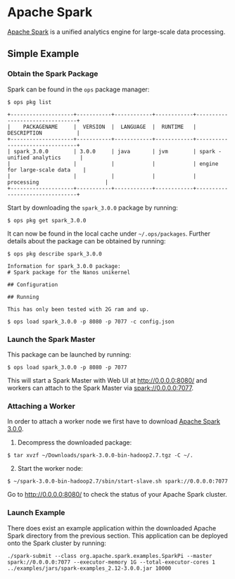 # Apache Spark
[Apache Spark](https://spark.apache.org/) is a unified analytics engine for large-scale data processing.

## Simple Example

### Obtain the Spark Package
Spark can be found in the `ops` package manager:
```
$ ops pkg list

+--------------------+-----------+------------+------------+--------------------------------+
|    PACKAGENAME     |  VERSION  |  LANGUAGE  |  RUNTIME   |          DESCRIPTION           |
+--------------------+-----------+------------+------------+--------------------------------+
| spark_3.0.0        | 3.0.0     | java       | jvm        | spark - unified analytics      |
|                    |           |            |            | engine for large-scale data    |
|                    |           |            |            | processing                     |
+--------------------+-----------+------------+------------+--------------------------------+
```


Start by downloading the `spark_3.0.0` package by running:
```
$ ops pkg get spark_3.0.0
```

It can now be found in the local cache under `~/.ops/packages`. Further details about the package can be obtained by running:
```
$ ops pkg describe spark_3.0.0

Information for spark_3.0.0 package:
# Spark package for the Nanos unikernel

## Configuration

## Running

This has only been tested with 2G ram and up.

$ ops load spark_3.0.0 -p 8080 -p 7077 -c config.json
```

### Launch the Spark Master
This package can be launched by running:
```
$ ops load spark_3.0.0 -p 8080 -p 7077
```

This will start a Spark Master with Web UI at http://0.0.0.0:8080/ and workers can attach to the Spark Master via [spark://0.0.0.0:7077](park://0.0.0.0:7077).

### Attaching a Worker
In order to attach a worker node we first have to download [Apache Spark 3.0.0](https://archive.apache.org/dist/spark/spark-3.0.0/spark-3.0.0-bin-hadoop2.7.tgz).

1. Decompress the downloaded package:
```
$ tar xvzf ~/Downloads/spark-3.0.0-bin-hadoop2.7.tgz -C ~/.
```

2. Start the worker node:
```
$ ~/spark-3.0.0-bin-hadoop2.7/sbin/start-slave.sh spark://0.0.0.0:7077
```

Go to http://0.0.0.0:8080/ to check the status of your Apache Spark cluster.

### Launch Example
There does exist an example application within the downloaded Apache Spark directory from the previous section. This application can be deployed onto the Spark cluster by running:
```
./spark-submit --class org.apache.spark.examples.SparkPi --master spark://0.0.0.0:7077 --executor-memory 1G --total-executor-cores 1 ../examples/jars/spark-examples_2.12-3.0.0.jar 10000
```
